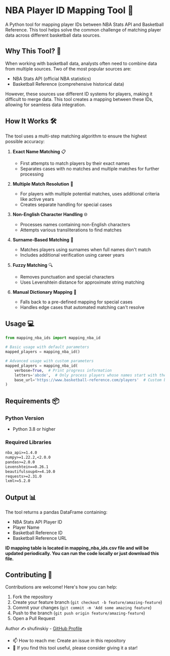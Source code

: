 # NBA Player ID Mapping Tool 🏀

A Python tool for mapping player IDs between NBA Stats API and Basketball Reference. This tool helps solve the common challenge of matching player data across different basketball data sources.

## Why This Tool? 🤔

When working with basketball data, analysts often need to combine data from multiple sources. Two of the most popular sources are:
- NBA Stats API (official NBA statistics)
- Basketball Reference (comprehensive historical data)

However, these sources use different ID systems for players, making it difficult to merge data. This tool creates a mapping between these IDs, allowing for seamless data integration.

## How It Works 🛠️

The tool uses a multi-step matching algorithm to ensure the highest possible accuracy:

1. **Exact Name Matching** 📋
   - First attempts to match players by their exact names
   - Separates cases with no matches and multiple matches for further processing

2. **Multiple Match Resolution** 🔄
   - For players with multiple potential matches, uses additional criteria like active years
   - Creates separate handling for special cases

3. **Non-English Character Handling** 🌐
   - Processes names containing non-English characters
   - Attempts various transliterations to find matches

4. **Surname-Based Matching** 👥
   - Matches players using surnames when full names don't match
   - Includes additional verification using career years

5. **Fuzzy Matching** 🔍
   - Removes punctuation and special characters
   - Uses Levenshtein distance for approximate string matching

6. **Manual Dictionary Mapping** 📘
   - Falls back to a pre-defined mapping for special cases
   - Handles edge cases that automated matching can't resolve

## Usage 💻

```python
from mapping_nba_ids import mapping_nba_id

# Basic usage with default parameters
mapped_players = mapping_nba_id()

# Advanced usage with custom parameters
mapped_players = mapping_nba_id(
    verbose=True,  # Print progress information
    letters='abcde',  # Only process players whose names start with these letters
    base_url='https://www.basketball-reference.com/players'  # Custom base URL
)
```

## Requirements 📦

### Python Version
- Python 3.8 or higher

### Required Libraries
```txt
nba_api>=1.4.0
numpy>=1.22.2,<2.0.0
pandas>=2.0.0
Levenshtein==0.26.1
beautifulsoup4>=4.10.0
requests>=2.31.0
lxml>=5.2.0
```

## Output 📊
The tool returns a pandas DataFrame containing:

- NBA Stats API Player ID
- Player Name
- Basketball Reference ID
- Basketball Reference URL

**ID mapping table is located in mapping_nba_ids.csv file and will be updated periodically. You can run the code locally or just download this file.**
  
## Contributing 🤝
Contributions are welcome! Here's how you can help:

1. Fork the repository
2. Create your feature branch (`git checkout -b feature/amazing-feature`)
3. Commit your changes (`git commit -m 'Add some amazing feature`)
4. Push to the branch (`git push origin feature/amazing-feature`)
5. Open a Pull Request

Author ✍️
shufinskiy - [GitHub Profile](https://github.com/shufinskiy)

- 📫 How to reach me: Create an issue in this repository
- 🌟 If you find this tool useful, please consider giving it a star!

